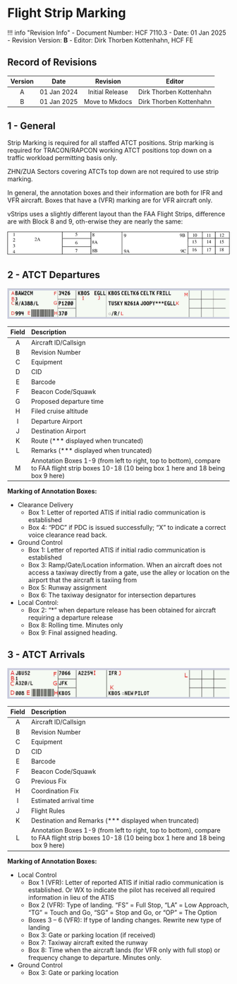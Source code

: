 # Flight Strip Marking

!!! info "Revision Info"
    - Document Number: HCF 7110.3
    - Date: 01 Jan 2025
    - Revision Version: **B**
    - Editor: Dirk Thorben Kottenhahn, HCF FE

## Record of Revisions

| Version | Date | Revision | Editor |
|:---:|:---:|:---:|:---:|
| A | 01 Jan 2024 | Initial Release | Dirk Thorben Kottenhahn |
| B | 01 Jan 2025 | Move to Mkdocs | Dirk Thorben Kottenhahn |

## 1 - General

Strip Marking is required for all staffed ATCT positions. Strip marking is required for TRACON/RAPCON working ATCT positions top down on a traffic workload permitting basis only.

ZHN/ZUA Sectors covering ATCTs top down are not required to use strip marking.

In general, the annotation boxes and their information are both for IFR and VFR aircraft. Boxes that have a (VFR) marking are for VFR aircraft only.

vStrips uses a slightly different layout than the FAA Flight Strips, difference are with Block 8 and 9, oth-erwise they are nearly the same:

![FAA Flight Strip](img/flightstrip1.jpg)

## 2 - ATCT Departures

![Departure Strip](img/vdeparture.jpg)

| Field | Description |
|:---:|:---|
| A | Aircraft ID/Callsign |
| B | Revision Number |
| C | Equipment |
| D | CID |
| E | Barcode |
| F | Beacon Code/Squawk |
| G | Proposed departure time |
| H | Filed cruise altitude |
| I | Departure Airport |
| J | Destination Airport |
| K | Route (*** displayed when truncated) |
| L | Remarks (*** displayed when truncated) |
| M | Annotation Boxes 1-9 (from left to right, top to bottom), compare to FAA flight strip boxes 10-18 (10 being box 1 here and 18 being box 9 here) |

**Marking of Annotation Boxes:**

- Clearance Delivery
    - Box 1: Letter of reported ATIS if initial radio communication is established
    - Box 4: “PDC” if PDC is issued successfully; “X” to indicate a correct voice clearance read back.
- Ground Control
    - Box 1: Letter of reported ATIS if initial radio communication is established
    - Box 3: Ramp/Gate/Location information. When an aircraft does not access a taxiway directly from a gate, use the alley or location on the airport that the aircraft is taxiing from
    - Box 5: Runway assignment
    - Box 6: The taxiway designator for intersection departures
- Local Control:
    - Box 2: “*” when departure release has been obtained for aircraft requiring a departure release
    - Box 8: Rolling time. Minutes only
    - Box 9: Final assigned heading.

## 3 - ATCT Arrivals

![Arrival Strip](img/varrival.jpg)

| Field | Description |
|:---:|:---|
| A | Aircraft ID/Callsign |
| B | Revision Number |
| C | Equipment |
| D | CID |
| E | Barcode |
| F | Beacon Code/Squawk |
| G | Previous Fix |
| H | Coordination Fix |
| I | Estimated arrival time |
| J | Flight Rules |
| K | Destination and Remarks (*** displayed when truncated) |
| L | Annotation Boxes 1-9 (from left to right, top to bottom), compare to FAA flight strip boxes 10-18 (10 being box 1 here and 18 being box 9 here) |

**Marking of Annotation Boxes:**

- Local Control
    - Box 1 (VFR): Letter of reported ATIS if initial radio communication is established. Or WX to indicate the pilot has received all required information in lieu of the ATIS
    - Box 2 (VFR): Type of landing. “FS” = Full Stop, “LA” = Low Approach, “TG” = Touch and Go, “SG” = Stop and Go, or “OP” = The Option
    - Boxes 3 – 6 (VFR): If type of landing changes. Rewrite new type of landing
    - Box 3: Gate or parking location (if received)
    - Box 7: Taxiway aircraft exited the runway
    - Box 8: Time when the aircraft lands (for VFR only with full stop) or frequency change to departure. Minutes only.
- Ground Control
    - Box 3: Gate or parking location
